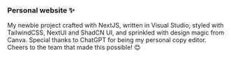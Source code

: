 ### Personal website ✨
My newbie project crafted with NextJS, written in Visual Studio, styled with TailwindCSS, NextUI and ShadCN UI, and sprinkled with design magic from Canva. Special thanks to ChatGPT for being my personal copy editor. Cheers to the team that made this possible! 😊
